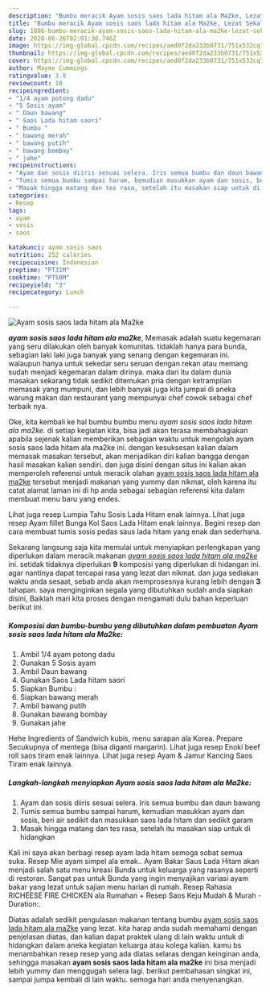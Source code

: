 ```yaml
---
description: "Bumbu meracik Ayam sosis saos lada hitam ala Ma2ke, Lezat Sekali"
title: "Bumbu meracik Ayam sosis saos lada hitam ala Ma2ke, Lezat Sekali"
slug: 1886-bumbu-meracik-ayam-sosis-saos-lada-hitam-ala-ma2ke-lezat-sekali
date: 2020-06-26T02:01:30.746Z
image: https://img-global.cpcdn.com/recipes/aed0f2da233b0731/751x532cq70/ayam-sosis-saos-lada-hitam-ala-ma2ke-foto-resep-utama.jpg
thumbnail: https://img-global.cpcdn.com/recipes/aed0f2da233b0731/751x532cq70/ayam-sosis-saos-lada-hitam-ala-ma2ke-foto-resep-utama.jpg
cover: https://img-global.cpcdn.com/recipes/aed0f2da233b0731/751x532cq70/ayam-sosis-saos-lada-hitam-ala-ma2ke-foto-resep-utama.jpg
author: Mayme Cummings
ratingvalue: 3.8
reviewcount: 10
recipeingredient:
- "1/4 ayam potong dadu"
- "5 Sosis ayam"
- " Daun bawang"
- " Saos Lada hitam saori"
- " Bumbu "
- " bawang merah"
- " bawang putih"
- " bawang bombay"
- " jahe"
recipeinstructions:
- "Ayam dan sosis diiris sesuai selera. Iris semua bumbu dan daun bawang"
- "Tumis semua bumbu sampai harum, kemudian masukkan ayam dan sosis, beri air sedikit dan masukkan saos lada hitam dan sedikit garam"
- "Masak hingga matang dan tes rasa, setelah itu masakan siap untuk di hidangkan"
categories:
- Resep
tags:
- ayam
- sosis
- saos

katakunci: ayam sosis saos 
nutrition: 252 calories
recipecuisine: Indonesian
preptime: "PT31M"
cooktime: "PT50M"
recipeyield: "3"
recipecategory: Lunch

---
```



![Ayam sosis saos lada hitam ala Ma2ke](https://img-global.cpcdn.com/recipes/aed0f2da233b0731/751x532cq70/ayam-sosis-saos-lada-hitam-ala-ma2ke-foto-resep-utama.jpg)

<b><i>ayam sosis saos lada hitam ala ma2ke</i></b>, Memasak adalah suatu kegemaran yang seru dilakukan oleh banyak komunitas. tidaklah hanya para bunda, sebagian laki laki juga banyak yang senang dengan kegemaran ini. walaupun hanya untuk sekedar seru seruan dengan rekan atau memang sudah menjadi kegemaran dalam dirinya. maka dari itu dalam dunia masakan sekarang tidak sedikit ditemukan pria dengan ketrampilan memasak yang mumpuni, dan lebih banyak juga kita jumpai di aneka warung makan dan restaurant yang mempunyai chef cowok sebagai chef terbaik nya.

Oke, kita kembali ke hal bumbu bumbu menu <i>ayam sosis saos lada hitam ala ma2ke</i>. di setiap kegiatan kita, bisa jadi akan terasa membahagiakan apabila sejenak kalian memberikan sebagian waktu untuk mengolah ayam sosis saos lada hitam ala ma2ke ini. dengan kesuksesan kalian dalam memasak masakan tersebut, akan menjadikan diri kalian bangga dengan hasil masakan kalian sendiri. dan juga disini dengan situs ini kalian akan memperoleh referensi untuk meracik olahan <u>ayam sosis saos lada hitam ala ma2ke</u> tersebut menjadi makanan yang yummy dan nikmat, oleh karena itu catat alamat laman ini di hp anda sebagai sebagian referensi kita dalam membuat menu baru yang endes.

Lihat juga resep Lumpia Tahu Sosis Lada Hitam enak lainnya. Lihat juga resep Ayam fillet Bunga Kol Saos Lada Hitam enak lainnya. Begini resep dan cara membuat tumis sosis pedas saus lada hitam yang enak dan sederhana.


Sekarang langsung saja kita memulai untuk menyiapkan perlengkapan yang diperlukan dalam meracik makanan <u><i>ayam sosis saos lada hitam ala ma2ke</i></u> ini. setidak tidaknya diperlukan <b>9</b> komposisi yang diperlukan di hidangan ini. agar nantinya dapat tercapai rasa yang lezat dan nikmat. dan juga sediakan waktu anda sesaat, sebab anda akan memprosesnya kurang lebih dengan <b>3</b> tahapan. saya menginginkan segala yang dibutuhkan sudah anda siapkan disini, Baiklah mari kita proses dengan mengamati dulu bahan keperluan berikut ini.

<!--inarticleads1-->

##### Komposisi dan bumbu-bumbu yang dibutuhkan dalam pembuatan Ayam sosis saos lada hitam ala Ma2ke:

1. Ambil 1/4 ayam potong dadu
1. Gunakan 5 Sosis ayam
1. Ambil  Daun bawang
1. Gunakan  Saos Lada hitam saori
1. Siapkan  Bumbu :
1. Siapkan  bawang merah
1. Ambil  bawang putih
1. Gunakan  bawang bombay
1. Gunakan  jahe


Hehe Ingredients of Sandwich kubis, menu sarapan ala Korea. Prepare Secukupnya of mentega (bisa diganti margarin). Lihat juga resep Enoki beef roll saos tiram enak lainnya. Lihat juga resep Ayam &amp; Jamur Kancing Saos Tiram enak lainnya. 

<!--inarticleads2-->

##### Langkah-langkah menyiapkan Ayam sosis saos lada hitam ala Ma2ke:

1. Ayam dan sosis diiris sesuai selera. Iris semua bumbu dan daun bawang
1. Tumis semua bumbu sampai harum, kemudian masukkan ayam dan sosis, beri air sedikit dan masukkan saos lada hitam dan sedikit garam
1. Masak hingga matang dan tes rasa, setelah itu masakan siap untuk di hidangkan


Kali ini saya akan berbagi resep ayam lada hitam semoga sobat semua suka. Resep Mie ayam simpel ala emak.. Ayam Bakar Saus Lada Hitam akan menjadi salah satu menu kreasi Bunda untuk keluarga yang rasanya seperti di restoran. Sangat pas untuk Bunda yang ingin menyajikan variasi ayam bakar yang lezat untuk sajian menu harian di rumah. Resep Rahasia RICHEESE FIRE CHICKEN ala Rumahan + Resep Saos Keju Mudah &amp; Murah - Duration:. 

Diatas adalah sedikit pengulasan makanan tentang bumbu <u>ayam sosis saos lada hitam ala ma2ke</u> yang lezat. kita harap anda sudah memahami dengan penjelasan diatas, dan kalian dapat praktek ulang di lain waktu untuk di hidangkan dalam aneka kegiatan keluarga atau kolega kalian. kamu bs menambahkan resep resep yang ada diatas selaras dengan keinginan anda, sehingga masakan <b>ayam sosis saos lada hitam ala ma2ke</b> ini bisa menjadi lebih yummy dan menggugah selera lagi. berikut pembahasan singkat ini, sampai jumpa kembali di lain waktu. semoga hari anda menyenangkan.
